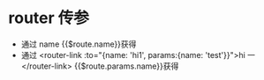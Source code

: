 # router 传参

- 通过 name {{$route.name}}获得
- 通过 \<router-link :to="{name: 'hi1', params:{name: 'test'}}">hi 一 \</router-link> {{$route.params.name}}获得
